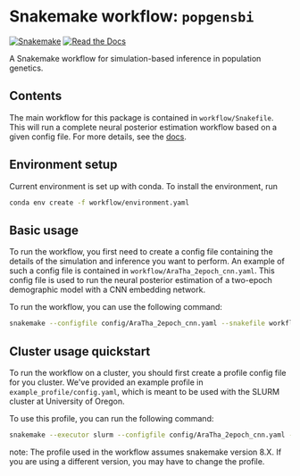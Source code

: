 # Snakemake workflow: `popgensbi`

[![Snakemake](https://img.shields.io/badge/snakemake-≥6.3.0-brightgreen.svg)](https://snakemake.github.io)
[![Read the Docs](https://img.shields.io/readthedocs/pip/stable.svg)](https://popgensbi-snakemake.readthedocs.io/en/stable/)



A Snakemake workflow for simulation-based inference in population genetics.


## Contents

The main workflow for this package is contained in `workflow/Snakefile`. 
This will run a complete neural posterior estimation workflow based on a given config file. For more details, see the [docs](https://popgensbi-snakemake.readthedocs.io/en/stable/).

## Environment setup

Current environment is set up with conda. To install the environment, run

```bash
conda env create -f workflow/environment.yaml
```

## Basic usage

To run the workflow, you first need to create a config file containing the details of 
the simulation and inference you want to perform. An example of such a config file is
contained in `workflow/AraTha_2epoch_cnn.yaml`. This config file is used to run the
neural posterior estimation of a two-epoch demographic model with a CNN embedding network.

To run the workflow, you can use the following command:

```bash
snakemake --configfile config/AraTha_2epoch_cnn.yaml --snakefile workflow/Snakefile
```

## Cluster usage quickstart

To run the workflow on a cluster, you should first create a profile config file for
you cluster. We've provided an example profile in `example_profile/config.yaml`,
which is meant to be used with the SLURM cluster at University of Oregon.

To use this profile, you can run the following command:

```bash
snakemake --executor slurm --configfile config/AraTha_2epoch_cnn.yaml --workflow-profile ~/.config/snakemake/yourprofile/ --snakefile workflow/Snakefile
```
note:
The profile used in the workflow assumes snakemake version 8.X. If you are using a different version, you may have to change the profile.







